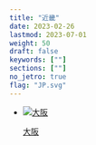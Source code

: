 ```yaml
---
title: "近畿"
date: 2023-02-26
lastmod: 2023-07-01
weight: 50
draft: false
keywords: [""]
sections: [""]
no_jetro: true
flag: "JP.svg"
---
```


<ul class="flag-list-japan">
    <li data-nav-id="https://geopinning.space/rule/asia/japan/kinki/osaka/" title="大阪" class="">
        <p><a href="https://geopinning.space/rule/asia/japan/kinki/osaka/" class="flag-link">
            <img src="https://geopinning.space/flags/Osaka.svg" alt="大阪" class="flag-img-link" oncontextmenu="return false;"></a></p>
        <p><a href="https://geopinning.space/rule/asia/japan/kinki/osaka/" class="flag-link">大阪</a></p>
    </li>
</ul>
